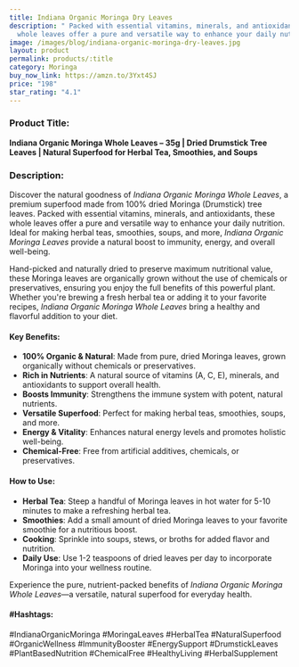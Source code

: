 ```yaml
---
title: Indiana Organic Moringa Dry Leaves
description: " Packed with essential vitamins, minerals, and antioxidants, these
  whole leaves offer a pure and versatile way to enhance your daily nutrition."
image: /images/blog/indiana-organic-moringa-dry-leaves.jpg
layout: product
permalink: products/:title
category: Moringa
buy_now_link: https://amzn.to/3Yxt4SJ
price: "198"
star_rating: "4.1"
---
```

### Product Title:
**Indiana Organic Moringa Whole Leaves – 35g | Dried Drumstick Tree Leaves | Natural Superfood for Herbal Tea, Smoothies, and Soups**

### Description:
Discover the natural goodness of *Indiana Organic Moringa Whole Leaves*, a premium superfood made from 100% dried Moringa (Drumstick) tree leaves. Packed with essential vitamins, minerals, and antioxidants, these whole leaves offer a pure and versatile way to enhance your daily nutrition. Ideal for making herbal teas, smoothies, soups, and more, *Indiana Organic Moringa Leaves* provide a natural boost to immunity, energy, and overall well-being.

Hand-picked and naturally dried to preserve maximum nutritional value, these Moringa leaves are organically grown without the use of chemicals or preservatives, ensuring you enjoy the full benefits of this powerful plant. Whether you're brewing a fresh herbal tea or adding it to your favorite recipes, *Indiana Organic Moringa Whole Leaves* bring a healthy and flavorful addition to your diet.

#### Key Benefits:
- **100% Organic & Natural**: Made from pure, dried Moringa leaves, grown organically without chemicals or preservatives.
- **Rich in Nutrients**: A natural source of vitamins (A, C, E), minerals, and antioxidants to support overall health.
- **Boosts Immunity**: Strengthens the immune system with potent, natural nutrients.
- **Versatile Superfood**: Perfect for making herbal teas, smoothies, soups, and more.
- **Energy & Vitality**: Enhances natural energy levels and promotes holistic well-being.
- **Chemical-Free**: Free from artificial additives, chemicals, or preservatives.

#### How to Use:
- **Herbal Tea**: Steep a handful of Moringa leaves in hot water for 5-10 minutes to make a refreshing herbal tea.
- **Smoothies**: Add a small amount of dried Moringa leaves to your favorite smoothie for a nutritious boost.
- **Cooking**: Sprinkle into soups, stews, or broths for added flavor and nutrition.
- **Daily Use**: Use 1-2 teaspoons of dried leaves per day to incorporate Moringa into your wellness routine.

Experience the pure, nutrient-packed benefits of *Indiana Organic Moringa Whole Leaves*—a versatile, natural superfood for everyday health.

#### #Hashtags:
#IndianaOrganicMoringa #MoringaLeaves #HerbalTea #NaturalSuperfood #OrganicWellness #ImmunityBooster #EnergySupport #DrumstickLeaves #PlantBasedNutrition #ChemicalFree #HealthyLiving #HerbalSupplement
